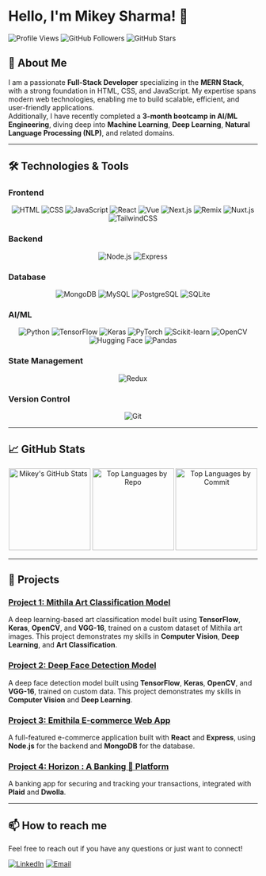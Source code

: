 # Hello, I'm Mikey Sharma! 👋

![Profile Views](https://komarev.com/ghpvc/?username=MikeySharma&color=blue) ![GitHub Followers](https://img.shields.io/github/followers/MikeySharma?style=social) ![GitHub Stars](https://img.shields.io/github/stars/MikeySharma?style=social)

## 🚀 About Me

I am a passionate **Full-Stack Developer** specializing in the **MERN Stack**, with a strong foundation in HTML, CSS, and JavaScript. My expertise spans modern web technologies, enabling me to build scalable, efficient, and user-friendly applications.  
Additionally, I have recently completed a **3-month bootcamp in AI/ML Engineering**, diving deep into **Machine Learning**, **Deep Learning**, **Natural Language Processing (NLP)**, and related domains.

---

## 🛠️ Technologies & Tools

### Frontend
<p align="center">
  <img src="https://img.shields.io/badge/-HTML-E34F26?style=for-the-badge&logo=html5&logoColor=white" alt="HTML" />
  <img src="https://img.shields.io/badge/-CSS-1572B6?style=for-the-badge&logo=css3&logoColor=white" alt="CSS" />
  <img src="https://img.shields.io/badge/-JavaScript-F7DF1E?style=for-the-badge&logo=javascript&logoColor=black" alt="JavaScript" />
  <img src="https://img.shields.io/badge/-React-61DAFB?style=for-the-badge&logo=react&logoColor=black" alt="React" />
  <img src="https://img.shields.io/badge/-Vue-4FC08D?style=for-the-badge&logo=vue.js&logoColor=white" alt="Vue" />
  <img src="https://img.shields.io/badge/-Next.js-000000?style=for-the-badge&logo=nextdotjs&logoColor=white" alt="Next.js" />
  <img src="https://img.shields.io/badge/-Remix-000000?style=for-the-badge&logo=remix&logoColor=white" alt="Remix" />
  <img src="https://img.shields.io/badge/-Nuxt.js-00DC82?style=for-the-badge&logo=nuxtdotjs&logoColor=white" alt="Nuxt.js" />
  <img src="https://img.shields.io/badge/-TailwindCSS-06B6D4?style=for-the-badge&logo=tailwindcss&logoColor=white" alt="TailwindCSS" />
</p>

### Backend
<p align="center">
  <img src="https://img.shields.io/badge/-Node.js-339933?style=for-the-badge&logo=nodedotjs&logoColor=white" alt="Node.js" />
  <img src="https://img.shields.io/badge/-Express-000000?style=for-the-badge&logo=express&logoColor=white" alt="Express" />
</p>

### Database
<p align="center">
  <img src="https://img.shields.io/badge/-MongoDB-47A248?style=for-the-badge&logo=mongodb&logoColor=white" alt="MongoDB" />
  <img src="https://img.shields.io/badge/-MySQL-4479A1?style=for-the-badge&logo=mysql&logoColor=white" alt="MySQL" />
  <img src="https://img.shields.io/badge/-PostgreSQL-4169E1?style=for-the-badge&logo=postgresql&logoColor=white" alt="PostgreSQL" />
  <img src="https://img.shields.io/badge/-SQLite-003B57?style=for-the-badge&logo=sqlite&logoColor=white" alt="SQLite" />
</p>

### AI/ML
<p align="center">
  <img src="https://img.shields.io/badge/-Python-3776AB?style=for-the-badge&logo=python&logoColor=white" alt="Python" />
  <img src="https://img.shields.io/badge/-TensorFlow-FF6F00?style=for-the-badge&logo=tensorflow&logoColor=white" alt="TensorFlow" />
  <img src="https://img.shields.io/badge/-Keras-D00000?style=for-the-badge&logo=keras&logoColor=white" alt="Keras" />
  <img src="https://img.shields.io/badge/-PyTorch-EE4C2C?style=for-the-badge&logo=pytorch&logoColor=white" alt="PyTorch" />
  <img src="https://img.shields.io/badge/-Scikit--learn-F7931E?style=for-the-badge&logo=scikit-learn&logoColor=white" alt="Scikit-learn" />
  <img src="https://img.shields.io/badge/-OpenCV-5C3EE8?style=for-the-badge&logo=opencv&logoColor=white" alt="OpenCV" />
  <img src="https://img.shields.io/badge/-HuggingFace-FFD21F?style=for-the-badge&logo=huggingface&logoColor=black" alt="Hugging Face" />
  <img src="https://img.shields.io/badge/-Pandas-150458?style=for-the-badge&logo=pandas&logoColor=white" alt="Pandas" />
</p>


### State Management
<p align="center">
  <img src="https://img.shields.io/badge/-Redux-764ABC?style=for-the-badge&logo=redux&logoColor=white" alt="Redux" />
</p>

### Version Control
<p align="center">
  <img src="https://img.shields.io/badge/-Git-F05032?style=for-the-badge&logo=git&logoColor=white" alt="Git" />
</p>

---

## 📈 GitHub Stats

<p align="center">
  <img src="https://github-readme-stats.vercel.app/api?username=MikeySharma&show_icons=true&theme=radical" alt="Mikey's GitHub Stats" height="165" />
  <img src="https://github-profile-summary-cards.vercel.app/api/cards/repos-per-language?username=MikeySharma&theme=radical" alt="Top Languages by Repo" height="165" />
  <img src="https://github-profile-summary-cards.vercel.app/api/cards/most-commit-language?username=MikeySharma&theme=radical" alt="Top Languages by Commit" height="165" />
</p>

---

## 🌟 Projects

### [Project 1: Mithila Art Classification Model](https://github.com/MikeySharma/Art-Of-Mithila)
A deep learning-based art classification model built using **TensorFlow**, **Keras**, **OpenCV**, and **VGG-16**, trained on a custom dataset of Mithila art images. This project demonstrates my skills in **Computer Vision**, **Deep Learning**, and **Art Classification**.

### [Project 2: Deep Face Detection Model](https://github.com/MikeySharma/machine-learning/blob/main/practices/Deep-Learning/deep-face-detection-model.ipynb)
A deep face detection model built using **TensorFlow**, **Keras**, **OpenCV**, and **VGG-16**, trained on custom data. This project demonstrates my skills in **Computer Vision** and **Deep Learning**.

### [Project 3: Emithila E-commerce Web App](https://github.com/MikeySharma/eMithila-user)
A full-featured e-commerce application built with **React** and **Express**, using **Node.js** for the backend and **MongoDB** for the database.

### [Project 4: Horizon : A Banking 🏦 Platform](https://github.com/MikeySharma/jsmastery-banking)
A banking app for securing and tracking your transactions, integrated with **Plaid** and **Dwolla**.

---

## 📫 How to reach me

Feel free to reach out if you have any questions or just want to connect!  

[![LinkedIn](https://img.shields.io/badge/-LinkedIn-0077B5?style=for-the-badge&logo=linkedin&logoColor=white)](https://www.linkedin.com/in/mikey-sharma?utm_source=share&utm_campaign=share_via&utm_content=profile&utm_medium=android_app) 
[![Email](https://img.shields.io/badge/-Email-D14836?style=for-the-badge&logo=gmail&logoColor=white)](mailto:mikeysharma99@gmail.com)
